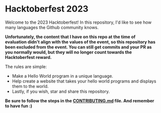 # Hacktoberfest 2023

Welcome to the 2023 Hacktoberfest! In this repository, I'd like to see how many languages the Github community knows. 

__Unfortunately, the content that I have on this repo at the time of evaluation didn't align with the values of the event, so this repository has been excluded from the event. You can still get commits and your PR as you normally would, but they will no longer count towards the Hacktoberfest reward.__

The rules are simple:

- Make a Hello World program in a unique language.
- Help create a website that takes your hello world programs and displays them to the world.
- Lastly, if you wish, star and share this repository.

__Be sure to follow the steps in the [CONTRIBUTING.md](./CONTRIBUTING.md) file. And remember to have fun :)__

